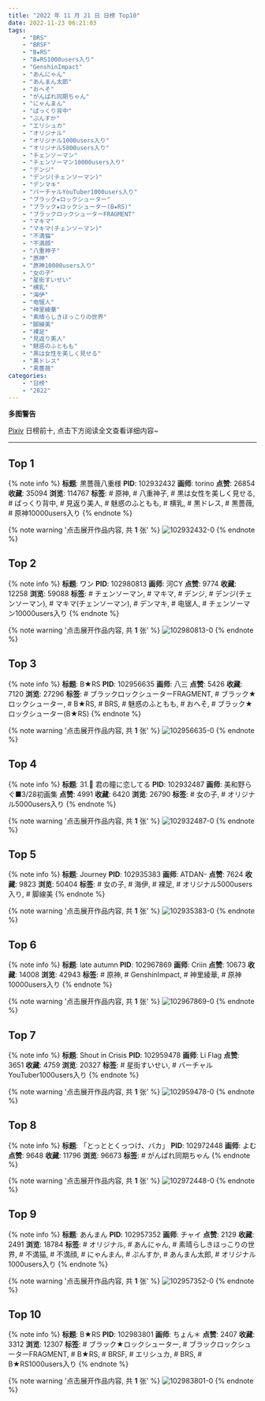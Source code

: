 ```yaml
---
title: "2022 年 11 月 21 日 日榜 Top10"
date: 2022-11-23 06:21:03
tags:
    - "BRS"
    - "BRSF"
    - "B★RS"
    - "B★RS1000users入り"
    - "GenshinImpact"
    - "あんにゃん"
    - "あんまん太郎"
    - "おへそ"
    - "がんばれ同期ちゃん"
    - "にゃんまん"
    - "ぱっくり背中"
    - "ぷんすか"
    - "エリシュカ"
    - "オリジナル"
    - "オリジナル1000users入り"
    - "オリジナル5000users入り"
    - "チェンソーマン"
    - "チェンソーマン10000users入り"
    - "デンジ"
    - "デンジ(チェンソーマン)"
    - "デンマキ"
    - "バーチャルYouTuber1000users入り"
    - "ブラック★ロックシューター"
    - "ブラック★ロックシューター(B★RS)"
    - "ブラックロックシューターFRAGMENT"
    - "マキマ"
    - "マキマ(チェンソーマン)"
    - "不満猫"
    - "不満顔"
    - "八重神子"
    - "原神"
    - "原神10000users入り"
    - "女の子"
    - "星街すいせい"
    - "横乳"
    - "海伊"
    - "电锯人"
    - "神里綾華"
    - "素晴らしきほっこりの世界"
    - "脚線美"
    - "裸足"
    - "見返り美人"
    - "魅惑のふともも"
    - "黒は女性を美しく見せる"
    - "黒ドレス"
    - "黒薔薇"
categories:
    - "日榜"
    - "2022"
---
```


<i class="fa fa-triangle-exclamation"></i>**多图警告**<i class="fa fa-triangle-exclamation"></i>

[Pixiv](https://www.pixiv.net/) 日榜前十, 点击下方阅读全文查看详细内容~

<!-- more -->

---

## Top 1

{% note info %}
**标题**: 黒薔薇八重様
**PID**: 102932432 **画师**: torino
**点赞**: 26854 **收藏**: 35094 **浏览**: 114767
**标签**: # 原神, # 八重神子, # 黒は女性を美しく見せる, # ぱっくり背中, # 見返り美人, # 魅惑のふともも, # 横乳, # 黒ドレス, # 黒薔薇, # 原神10000users入り
{% endnote %}

{% note warning '点击展开作品内容, 共 **1** 张' %}
![102932432-0](https://i.pixiv.re/img-original/img/2022/11/20/00/00/11/102932432_p0.jpg)
{% endnote %}

## Top 2

{% note info %}
**标题**: ワン
**PID**: 102980813 **画师**: 河CY
**点赞**: 9774 **收藏**: 12258 **浏览**: 59088
**标签**: # チェンソーマン, # マキマ, # デンジ, # デンジ(チェンソーマン), # マキマ(チェンソーマン), # デンマキ, # 电锯人, # チェンソーマン10000users入り
{% endnote %}

{% note warning '点击展开作品内容, 共 **1** 张' %}
![102980813-0](https://i.pixiv.re/img-original/img/2022/11/21/17/59/35/102980813_p0.jpg)
{% endnote %}

## Top 3

{% note info %}
**标题**: B★RS
**PID**: 102956635 **画师**: 八三
**点赞**: 5426 **收藏**: 7120 **浏览**: 27296
**标签**: # ブラックロックシューターFRAGMENT, # ブラック★ロックシューター, # B★RS, # BRS, # 魅惑のふともも, # おへそ, # ブラック★ロックシューター(B★RS)
{% endnote %}

{% note warning '点击展开作品内容, 共 **1** 张' %}
![102956635-0](https://i.pixiv.re/img-original/img/2022/11/20/20/06/42/102956635_p0.jpg)
{% endnote %}

## Top 4

{% note info %}
**标题**: 31.💎 君の瞳に恋してる
**PID**: 102932487 **画师**: 美和野らぐ■3/28初画集
**点赞**: 4991 **收藏**: 6420 **浏览**: 26790
**标签**: # 女の子, # オリジナル5000users入り
{% endnote %}

{% note warning '点击展开作品内容, 共 **1** 张' %}
![102932487-0](https://i.pixiv.re/img-original/img/2022/11/20/00/00/19/102932487_p0.png)
{% endnote %}

## Top 5

{% note info %}
**标题**: Journey
**PID**: 102935383 **画师**: ATDAN-
**点赞**: 7624 **收藏**: 9823 **浏览**: 50404
**标签**: # 女の子, # 海伊, # 裸足, # オリジナル5000users入り, # 脚線美
{% endnote %}

{% note warning '点击展开作品内容, 共 **1** 张' %}
![102935383-0](https://i.pixiv.re/img-original/img/2022/11/20/01/38/30/102935383_p0.jpg)
{% endnote %}

## Top 6

{% note info %}
**标题**: late autumn
**PID**: 102967869 **画师**: Criin
**点赞**: 10673 **收藏**: 14008 **浏览**: 42943
**标签**: # 原神, # GenshinImpact, # 神里綾華, # 原神10000users入り
{% endnote %}

{% note warning '点击展开作品内容, 共 **1** 张' %}
![102967869-0](https://i.pixiv.re/img-original/img/2022/11/21/01/35/43/102967869_p0.jpg)
{% endnote %}

## Top 7

{% note info %}
**标题**: Shout in Crisis
**PID**: 102959478 **画师**: Li Flag
**点赞**: 3651 **收藏**: 4759 **浏览**: 20327
**标签**: # 星街すいせい, # バーチャルYouTuber1000users入り
{% endnote %}

{% note warning '点击展开作品内容, 共 **1** 张' %}
![102959478-0](https://i.pixiv.re/img-original/img/2022/11/20/21/32/38/102959478_p0.jpg)
{% endnote %}

## Top 8

{% note info %}
**标题**: 「とっととくっつけ、バカ」
**PID**: 102972448 **画师**: よむ
**点赞**: 9648 **收藏**: 11796 **浏览**: 96673
**标签**: # がんばれ同期ちゃん
{% endnote %}

{% note warning '点击展开作品内容, 共 **1** 张' %}
![102972448-0](https://i.pixiv.re/img-original/img/2022/11/21/08/04/59/102972448_p0.png)
{% endnote %}

## Top 9

{% note info %}
**标题**: あんまん
**PID**: 102957352 **画师**: チャイ
**点赞**: 2129 **收藏**: 2491 **浏览**: 18784
**标签**: # オリジナル, # あんにゃん, # 素晴らしきほっこりの世界, # 不満猫, # 不満顔, # にゃんまん, # ぷんすか, # あんまん太郎, # オリジナル1000users入り
{% endnote %}

{% note warning '点击展开作品内容, 共 **1** 张' %}
![102957352-0](https://i.pixiv.re/img-original/img/2022/11/20/20/30/01/102957352_p0.png)
{% endnote %}

## Top 10

{% note info %}
**标题**: B★RS
**PID**: 102983801 **画师**: ちょん＊
**点赞**: 2407 **收藏**: 3312 **浏览**: 12307
**标签**: # ブラック★ロックシューター, # ブラックロックシューターFRAGMENT, # B★RS, # BRSF, # エリシュカ, # BRS, # B★RS1000users入り
{% endnote %}

{% note warning '点击展开作品内容, 共 **1** 张' %}
![102983801-0](https://i.pixiv.re/img-original/img/2022/11/22/00/04/17/102983801_p0.jpg)
{% endnote %}
